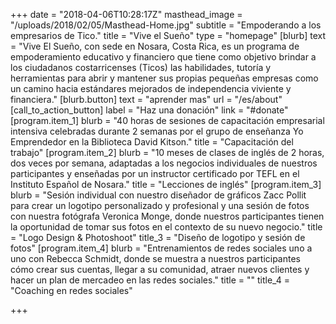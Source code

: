 +++
date = "2018-04-06T10:28:17Z"
masthead_image = "/uploads/2018/02/05/Masthead-Home.jpg"
subtitle = "Empoderando a los empresarios de Tico."
title = "Vive el Sueño"
type = "homepage"
[blurb]
text = "Vive El Sueño, con sede en Nosara, Costa Rica, es un programa de empoderamiento educativo y financiero que tiene como objetivo brindar a los ciudadanos costarricenses (Ticos) las habilidades, tutoría y herramientas para abrir y mantener sus propias pequeñas empresas como un camino hacia estándares mejorados de independencia viviente y financiera."
[blurb.button]
text = "aprender mas"
url = "/es/about"
[call_to_action_button]
label = "Haz una donación"
link = "#donate"
[program.item_1]
blurb = "40 horas de sesiones de capacitación empresarial intensiva celebradas durante 2 semanas por el grupo de enseñanza Yo Emprendedor en la Biblioteca David Kitson."
title = "Capacitación del trabajo"
[program.item_2]
blurb = "10 meses de clases de inglés de 2 horas, dos veces por semana, adaptadas a los negocios individuales de nuestros participantes y enseñadas por un instructor certificado por TEFL en el Instituto Español de Nosara."
title = "Lecciones de inglés"
[program.item_3]
blurb = "Sesión individual con nuestro diseñador de gráficos Zacc Pollit para crear un logotipo personalizado y profesional y una sesión de fotos con nuestra fotógrafa Veronica Monge, donde nuestros participantes tienen la oportunidad de tomar sus fotos en el contexto de su nuevo negocio."
title = "Logo Design & Photoshoot"
title_3 = "Diseño de logotipo y sesión de fotos"
[program.item_4]
blurb = "Entrenamientos de redes sociales uno a uno con Rebecca Schmidt, donde se muestra a nuestros participantes cómo crear sus cuentas, llegar a su comunidad, atraer nuevos clientes y hacer un plan de mercadeo en las redes sociales."
title = ""
title_4 = "Coaching en redes sociales"

+++
